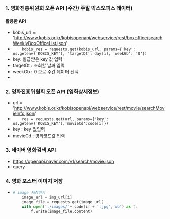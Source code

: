 ### 1. 영화진흥위원회 오픈 API (주간/ 주말 박스오피스 데이터)



#### 활용한 API

* kobis_url = 'http://www.kobis.or.kr/kobisopenapi/webservice/rest/boxoffice/searchWeeklyBoxOfficeList.json'
* `    kobis_res = requests.get(kobis_url, params={'key': os.getenv('KOBIS_KEY'), 'targetDt': day[i], 'weekGb': '0'})`    
* key: 발급받은 key 값 입력
* targetDt : 조회할 날짜 입력
* weekGb : 0 으로 주간 데이터 선택
* 

### 2. 영화진흥위원회 오픈 API (영화상세정보)

* url = 'http://www.kobis.or.kr/kobisopenapi/webservice/rest/movie/searchMovieInfo.json'
* `    res = requests.get(url, params={'key': os.getenv('KOBIS_KEY'),'movieCd':code[i]})`    
* key : key 값입력
* movieCd : 영화코드값 입력



### 3. 네이버 영화검색 API

* https://openapi.naver.com/v1/search/movie.json
* query



### 4. 영화 포스터 이미지 저장

* ```PYTHON
  # image 저장하기
      image_url = img_url[i]
      image_file = requests.get(image_url)
      with open('./images/'+ code[i] + '.jpg','wb') as f:
          f.write(image_file.content)
  ```
